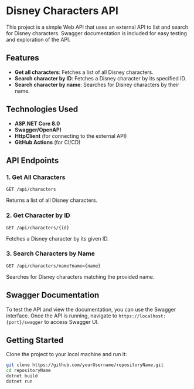 # Disney Characters API

This project is a simple Web API that uses an external API to list and search for Disney characters. Swagger documentation is included for easy testing and exploration of the API.

## Features

- **Get all characters**: Fetches a list of all Disney characters.
- **Search character by ID**: Fetches a Disney character by its specified ID.
- **Search character by name**: Searches for Disney characters by their name.

## Technologies Used

- **ASP.NET Core 8.0**
- **Swagger/OpenAPI**
- **HttpClient** (for connecting to the external API)
- **GitHub Actions** (for CI/CD)

## API Endpoints

### 1. Get All Characters

`GET /api/characters`

Returns a list of all Disney characters.

### 2. Get Character by ID

`GET /api/characters/{id}`

Fetches a Disney character by its given ID.

### 3. Search Characters by Name

`GET /api/characters/name?name={name}`

Searches for Disney characters matching the provided name.

## Swagger Documentation

To test the API and view the documentation, you can use the Swagger interface. Once the API is running, navigate to `https://localhost:{port}/swagger` to access Swagger UI.

## Getting Started

Clone the project to your local machine and run it:

```bash
git clone https://github.com/yourUsername/repositoryName.git
cd repositoryName
dotnet build
dotnet run
